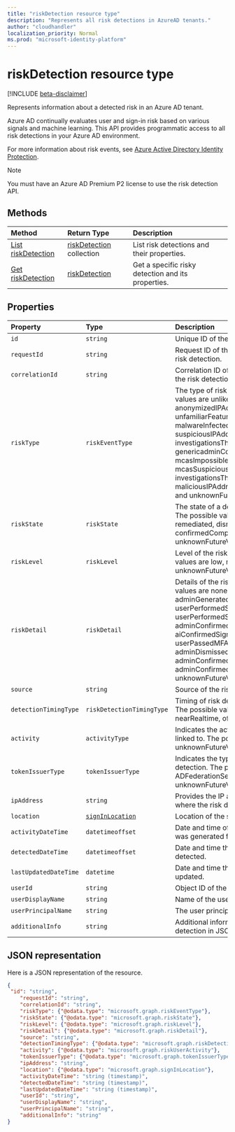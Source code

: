 ```yaml
---
title: "riskDetection resource type"
description: "Represents all risk detections in AzureAD tenants."
author: "cloudhandler"
localization_priority: Normal
ms.prod: "microsoft-identity-platform"
---
```

# riskDetection resource type

[!INCLUDE [beta-disclaimer](../../includes/beta-disclaimer.md)]

Represents information about a detected risk in an Azure AD tenant. 

Azure AD continually evaluates user and sign-in risk based on various signals and machine learning. This API provides programmatic access to all risk detections in your Azure AD environment.

For more information about risk events, see [Azure Active Directory Identity Protection](https://azure.microsoft.com/en-us/documentation/articles/active-directory-identityprotection/).

>[!NOTE]
>You must have an Azure AD Premium P2 license to use the risk detection API.

## Methods

| Method   | Return Type|Description|
|:---------------|:--------|:----------|
|[List riskDetection](../api/riskdetection-list.md) | [riskDetection](riskDetection.md) collection|List risk detections and their properties.|
|[Get riskDetection](../api/riskdetection-get.md) | [riskDetection](riskdetection.md)|Get a specific risky detection and its properties.|

## Properties

| Property   | Type|Description|
|:---------------|:--------|:----------|
|`id`|`string`|Unique ID of the risk detection. |
|`requestId`|`string`|Request ID of the sign-in associated with the risk detection. |
|`correlationId`|`string`|Correlation ID of the sign-in associated with the risk detection. |
|`riskType`|`riskEventType`|The type of risk event detected. The possible values are unlikelyTravel, anonymizedIPAddress, maliciousIPAddress, unfamiliarFeatures, malwareInfectedIPAddress, suspiciousIPAddress, leakedCredentials, investigationsThreatIntelligence, genericadminConfirmedUserCompromised, mcasImpossibleTravel, mcasSuspiciousInboxManipulationRules, investigationsThreatIntelligenceSigninLinked, maliciousIPAddressValidCredentialsBlockedIP, and unknownFutureValue. |
|`riskState`|`riskState`|The state of a detected risky user or sign-in. The possible values are none, confirmedSafe, remediated, dismissed, atRisk, confirmedCompromised, and unknownFutureValue. |
|`riskLevel`|`riskLevel`|Level of the risk detection. The possible values are low, medium, high, hidden, none, unknownFutureValue. |
|`riskDetail`|`riskDetail`|Details of the risk detection. The possible values are none, adminGeneratedTemporaryPassword, userPerformedSecuredPasswordChange, userPerformedSecuredPasswordReset, adminConfirmedSigninSafe, aiConfirmedSigninSafe, userPassedMFADrivenByRiskBasedPolicy, adminDismissedAllRiskForUser, adminConfirmedSigninCompromised, hidden, adminConfirmedUserCompromised, unknownFutureValue. |
|`source`|`string`|Source of the risk detection. |
|`detectionTimingType`|`riskDetectionTimingType`|Timing of risk detection (real-time/offline). The possible values are notDefined, realtime, nearRealtime, offline, unknownFutureValue. |
|`activity`|`activityType`|Indicates the activity type the risk detection is linked to. The possible values are signin, user, unknownFutureValue. |
|`tokenIssuerType`|`tokenIssuerType`|Indicates the type of token issuer of the risk detection. The possible values are AzureAD, ADFederationServices, and unknownFutureValue. |
|`ipAddress`|`string`|Provides the IP address of the client from where the risk detection occurred. |
|`location`|[`signInLocation`](signinlocation.md)|Location of the sign-in. |
|`activityDateTime`|`datetimeoffset`|Date and time of the activity that the detection was generated from. |
|`detectedDateTime`|`datetimeoffset`|Date and time that the risk detection was detected. |
|`lastUpdatedDateTime`|`datetime`|Date and time that the risk event was last updated. |
|`userId`|`string`|Object ID of the user. |
|`userDisplayName`|`string`|Name of the user. |
|`userPrincipalName`|`string`|The user principal name (UPN) of the user. |
|`additionalInfo`|`string`|Additional information associated with the risk detection in JSON format. |

## JSON representation

Here is a JSON representation of the resource.

<!-- {
  "blockType": "resource",
  "optionalProperties": [

  ],
  "@odata.type": "microsoft.graph.riskDetection"
}-->

```json
{
 "id": "string",
    "requestId": "string",
    "correlationId": "string",
    "riskType": {"@odata.type": "microsoft.graph.riskEventType"},
    "riskState": {"@odata.type": "microsoft.graph.riskState"},
    "riskLevel": {"@odata.type": "microsoft.graph.riskLevel"},
    "riskDetail": {"@odata.type": "microsoft.graph.riskDetail"},
    "source": "string",
    "detectionTimingType": {"@odata.type": "microsoft.graph.riskDetectionTimingType"},
    "activity": {"@odata.type": "microsoft.graph.riskUserActivity"},
    "tokenIssuerType": {"@odata.type": "microsoft.graph.tokenIssuerType"},
    "ipAddress": "string",
    "location": {"@odata.type": "microsoft.graph.signInLocation"},
    "activityDateTime": "string (timestamp)",
    "detectedDateTime": "string (timestamp)",
    "lastUpdatedDateTime": "string (timestamp)",
    "userId": "string",
    "userDisplayName": "string",
    "userPrincipalName": "string",
    "additionalInfo": "string"
}

```

<!-- uuid: 8fcb5dbc-d5aa-4681-8e31-b001d5168d79
2015-10-25 14:57:30 UTC -->
<!-- {
  "type": "#page.annotation",
  "description": "riskDetections resource",
  "keywords": "",
  "section": "documentation",
  "tocPath": ""
}-->

